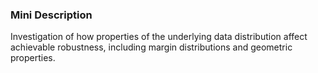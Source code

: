 ### Mini Description

Investigation of how properties of the underlying data distribution affect achievable robustness, including margin distributions and geometric properties.
